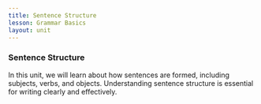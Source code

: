 ```yaml
---
title: Sentence Structure
lesson: Grammar Basics
layout: unit
---
```


### Sentence Structure

In this unit, we will learn about how sentences are formed, including subjects, verbs, and objects. Understanding sentence structure is essential for writing clearly and effectively.
